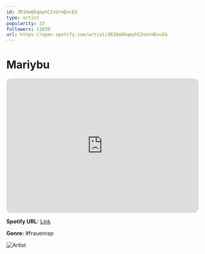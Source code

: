 ```yaml
---
id: 3R1Ha6KqmyhC2vUrmEocEG
type: artist
popularity: 33
followers: 11030
url: https://open.spotify.com/artist/3R1Ha6KqmyhC2vUrmEocEG
---
```

# Mariybu

<iframe style="border-radius:12px" src="https://open.spotify.com/embed/artist/3R1Ha6KqmyhC2vUrmEocEG" width="100%" height="352" frameBorder="0" allowfullscreen="" allow="autoplay; clipboard-write; encrypted-media; fullscreen; picture-in-picture" loading="lazy"></iframe>

**Spotify URL:** [Link](https://open.spotify.com/artist/3R1Ha6KqmyhC2vUrmEocEG)

**Genre:**  #frauenrap

![Artist](https://i.scdn.co/image/ab6761610000e5eb2bff07d4e4ebdf37d05051a2)
